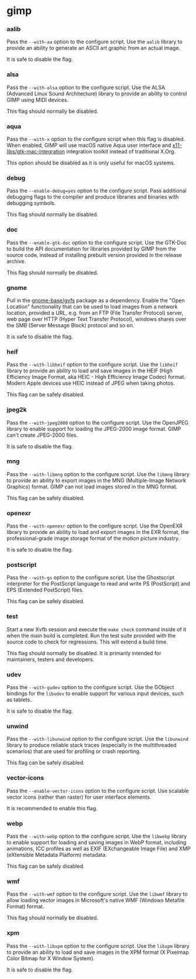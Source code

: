 # gimp

### aalib
Pass the `--with-aa` option to the configure script. Use the `aalib` library to provide an ability to generate an ASCII art graphic from an actual image.

It is safe to disable the flag.

### alsa
Pass the `--with-alsa` option to the configure script. Use the ALSA (Advanced Linux Sound Architecture) library to provide an ability to control GIMP using MIDI devices.

This flag should normally be disabled.

### aqua
Pass the `--with-x` option to the configure script when this flag is disabled. When enabled, GIMP will use macOS native Aqua user interface and [x11-libs/gtk-mac-integration](../x11-libs/gtk-mac-integration.md) integration toolkit instead of traditional X.Org.

This option should be disabled as it is only useful for macOS systems.

### debug
Pass the `--enable-debug=yes` option to the configure script. Pass additional debugging flags to the compiler and produce libraries and binaries with debugging symbols.

This flag should normally be disabled.

### doc
Pass the `--enable-gtk-doc` option to the configure script. Use the GTK-Doc to build the API documentation for libraries provided by GIMP from the source code, instead of installing prebuilt version provided in the release archive.

This flag should normally be disabled.

### gnome
Pull in the [gnome-base/gvfs](../gnome-base/gvfs.md) package as a dependency. Enable the "Open Location" functionality that can be used to load images from a network location, provided a URL, e.g. from an FTP (File Transfer Protocol) server, web page over HTTP (Hyper Text Transfer Protocol), windows shares over the SMB (Server Message Block) protocol and so on.

It is safe to disable the flag.

### heif
Pass the `--with-libheif` option to the configure script. Use the `libheif` library to provide an ability to load and save images in the HEIF (High Efficiency Image Format, aka HEIC - High Efficiency Image Codec) format. Modern Apple devices use HEIC instead of JPEG when taking photos.

This flag can be safely disabled.

### jpeg2k
Pass the `--with-jpeg2000` option to the configure script. Use the OpenJPEG library to enable support for loading the JPEG-2000 image format. GIMP can't create JPEG-2000 files.

It is safe to disable the flag.

### mng
Pass the `--with-libmng` option to the configure script. Use the `libmng` library to provide an ability to export images in the MNG (Multiple-Image Network Graphics) format. GIMP can not load images stored in the MNG format.

This flag can be safely disabled.

### openexr
Pass the `--with-openexr` option to the configure script. Use the OpenEXR library to provide an ability to load and export images in the EXR format, the professional-grade image storage format of the motion picture industry.

It is safe to disable the flag.

### postscript
Pass the `--with-gs` option to the configure script. Use the Ghostscript interpreter for the PostScript language to read and write PS (PostScript) and EPS (Extended PostScript) files.

This flag can be safely disabled.

### test
Start a new Xvfb session and execute the `make check` command inside of it when the main build is completed. Run the test suite provided with the source code to check for regressions. This will extend a build time.

This flag should normally be disabled. It is primarily intended for maintainers, testers and developers.

### udev
Pass the `--with-gudev` option to the configure script. Use the GObject bindings for the `libudev` to enable support for various input devices, such as tablets.

It is safe to disable the flag.

### unwind
Pass the `--with-libunwind` option to the configure script. Use the `libunwind` library to produce reliable stack traces (especially in the multithreaded scenarios) that are used for profiling or crash reporting.

This flag can be safely disabled.

### vector-icons
Pass the `--enable-vector-icons` option to the configure script. Use scalable vector icons (rather than raster) for user interface elements.

It is recommended to enable this flag.

### webp
Pass the `--with-webp` option to the configure script. Use the `libwebp` library to enable support for loading and saving images in WebP format, including animations, ICC profiles as well as EXIF (EXchangeable Image File) and XMP (eXtensible Metadata Platform) metadata.

This flag can be safely disabled.

### wmf
Pass the `--with-wmf` option to the configure script. Use the `libwmf` library to allow loading vector images in Microsoft's native WMF (Windows Metafile Format) format.

This flag should normally be disabled.

### xpm
Pass the `--with-libxpm` option to the configure script. Use the `libxpm` library to provide an ability to load and save images in the XPM format (X Pixelmap Color Bitmap for X Window System).

It is safe to disable the flag.

